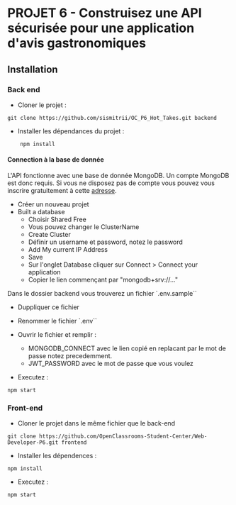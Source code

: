 # PROJET 6 - Construisez une API sécurisée pour une application d'avis gastronomiques

## Installation 
### Back end
- Cloner le projet :

```text
git clone https://github.com/sismitrii/OC_P6_Hot_Takes.git backend
```

- Installer les dépendances du projet :

```text
    npm install
````

#### Connection à la base de donnée

L'API fonctionne avec une base de donnée MongoDB. Un compte MongoDB est donc requis. Si vous ne disposez pas de compte vous pouvez vous inscrire gratuitement à cette [adresse](https://www.mongodb.com/atlas/database).

- Créer un nouveau projet
- Built a database 
    - Choisir Shared Free
    - Vous pouvez changer le ClusterName
    - Create Cluster
    - Définir un username et password, notez le password
    - Add My current IP Address
    - Save
    - Sur l'onglet Database cliquer sur Connect > Connect your application
    - Copier le lien commençant par "mongodb+srv://..."

Dans le dossier backend vous trouverez un fichier `.env.sample``
- Duppliquer ce fichier
- Renommer le fichier `.env``
- Ouvrir le fichier et remplir :
    - MONGODB_CONNECT avec le lien copié en replacant <password> par le mot de passe notez precedemment.
    - JWT_PASSWORD avec le mot de passe que vous voulez
    
- Executez :

```text
npm start
```


### Front-end 
- Cloner le projet dans le même fichier que le back-end

```text
git clone https://github.com/OpenClassrooms-Student-Center/Web-Developer-P6.git frontend
```

- Installer les dépendences :

```text
npm install
````

- Executez : 

```text
npm start
```


